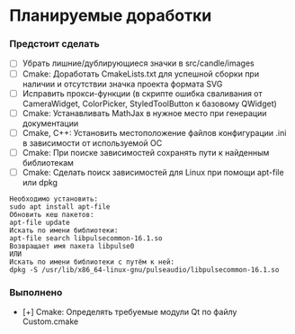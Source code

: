 # Планируемые доработки

### Предстоит сделать

- [ ] Убрать лишние/дублирующиеся значки в src/candle/images
- [ ] Cmake: Доработать CmakeLists.txt для успешной сборки при наличии и отсутствии значка проекта формата SVG  
- [ ] Исправить прокси-функции (в скрипте ошибка сваливания от CameraWidget, ColorPicker, StyledToolButton к базовому QWidget)  
- [ ] Cmake: Устанавливать MathJax в нужное место при генерации документации  
- [ ] Cmake, C++: Установить местоположение файлов конфигурации .ini в зависимости от используемой ОС  
- [ ] Cmake: При поиске зависимостей сохранять пути к найденным библиотекам
- [ ] Cmake: Сделать поиск зависимостей для Linux при помощи apt-file или dpkg  
```
Необходимо установить:
sudo apt install apt-file
Обновить кеш пакетов:
apt-file update
Искать по имени библиотеки:
apt-file search libpulsecommon-16.1.so
Возвращает имя пакета libpulse0
ИЛИ
Искать по имени библиотеки с путём к ней:
dpkg -S /usr/lib/x86_64-linux-gnu/pulseaudio/libpulsecommon-16.1.so
```
### Выполнено
- [+] Cmake: Определять требуемые модули Qt по файлу Custom.cmake  

